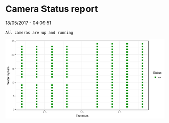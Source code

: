 Camera Status report
================
18/05/2017 - 04:09:51

    All cameras are up and running

![](camreport_files/figure-markdown_github/unnamed-chunk-2-1.png)
